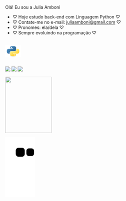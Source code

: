 Olá! Eu sou a Julia Amboni

- ♡ Hoje estudo back-end com Linguagem Python ♡
- ♡ Contate-me no e-mail: juliaamboni@gmail.com ♡
- ♡ Pronomes: ela/dela ♡
- ♡ Sempre evoluindo na programação ♡

</div>
<div style="display: inline_block"><br>
  <img align="center" alt="Julia-Python" height="40" width="50" src="https://raw.githubusercontent.com/devicons/devicon/master/icons/python/python-original.svg">
 
  ##
 
<div> 

  <a href="https://instagram.com/ambonitinha" target="_blank"><img src="https://img.shields.io/badge/-Instagram-%23E4405F?style=for-the-badge&logo=instagram&logoColor=white" target="_blank"></a>
  <a href = "mailto:juliaamboni@gmail.com"><img src="https://img.shields.io/badge/-Gmail-%23333?style=for-the-badge&logo=gmail&logoColor=white" target="_blank"></a>
  <a href="https://www.linkedin.com/in/julia-amboni/" target="_blank"><img src="https://img.shields.io/badge/-LinkedIn-%230077B5?style=for-the-badge&logo=linkedin&logoColor=white" target="_blank"></a> 
 


  <img align="center" width="148" height="180" src="https://media1.tenor.com/images/68e8337fb4eb7e40645d832c64762a8b/tenor.gif?itemid=19443613">
  
![Snake animation](https://github.com/JuliaAmboni/JuliaAmboni/blob/output/github-contribution-grid-snake.svg)
